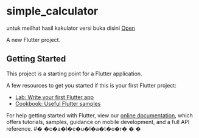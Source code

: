 # simple_calculator

untuk meilhat hasil kakulator versi buka disini 
[Open](https://khoir-roni.github.io/calculator/build/web/#/)

A new Flutter project.

## Getting Started

This project is a starting point for a Flutter application.

A few resources to get you started if this is your first Flutter project:

- [Lab: Write your first Flutter app](https://flutter.dev/docs/get-started/codelab)
- [Cookbook: Useful Flutter samples](https://flutter.dev/docs/cookbook)

For help getting started with Flutter, view our
[online documentation](https://flutter.dev/docs), which offers tutorials,
samples, guidance on mobile development, and a full API reference.
#� �c�a�l�c�u�l�a�t�o�r�
�
�
